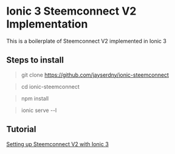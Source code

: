 # Ionic 3 Steemconnect V2 Implementation

This is a boilerplate of Steemconnect V2 implemented in Ionic 3

## Steps to install

> git clone https://github.com/jayserdny/ionic-steemconnect

> cd ionic-steemconnect

> npm install

> ionic serve --l

## Tutorial

[Setting up Steemconnect V2 with Ionic 3](https://steemit.com/utopian-io/@jaysermendez/setting-up-steemconnect-v2-with-ionic-3)
